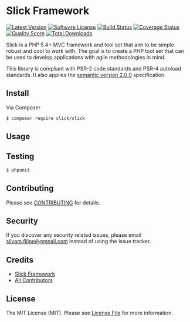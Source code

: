# Slick Framework

[![Latest Version](https://img.shields.io/github/release/slickframework/slick.svg?style=flat-square)](https://github.com/slickframework/slick/releases)
[![Software License](https://img.shields.io/badge/license-MIT-brightgreen.svg?style=flat-square)](LICENSE.md)
[![Build Status](https://img.shields.io/travis/slickframework/slick.svg?branch=feature%2F1.2.x)](https://travis-ci.org/slickframework/slick)
[![Coverage Status](https://img.shields.io/scrutinizer/coverage/g/slickframework/slick.svg?style=flat-square)](https://scrutinizer-ci.com/g/slickframework/slick/code-structure)
[![Quality Score](https://img.shields.io/scrutinizer/g/slickframework/slick.svg?style=flat-square)](https://scrutinizer-ci.com/g/slickframework/slick)
[![Total Downloads](https://img.shields.io/packagist/dt/slick/slick.svg?style=flat-square)](https://packagist.org/packages/slick/slick)

Slick is a PHP 5.4+ MVC framework and tool set that aim to be simple robust and cool to work with.
The goal is to create a PHP tool set that can be used to develop applications with agile methodologies in mind.

This library is compliant with PSR-2 code standards and PSR-4 autoload standards. It
also applies the [semantic version 2.0.0](http://semver.org) specification.

## Install

Via Composer

``` bash
$ composer require slick/slick
```

## Usage



## Testing

``` bash
$ phpunit
```

## Contributing

Please see [CONTRIBUTING](CONTRIBUTING.md) for details.

## Security

If you discover any security related issues, please email silvam.filipe@gmnail.com instead of using the issue tracker.

## Credits

- [Slick Framework](https://github.com/slickframework)
- [All Contributors](../../contributors)

## License

The MIT License (MIT). Please see [License File](LICENSE.md) for more information.